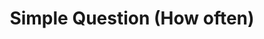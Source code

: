 ---
title: Simple Question (How often)
layout: revealjs-structure
script:
- How often do you ___?
- I (frequency) ___.
- always
- usually
- sometimes
- never
examples:
- order delivery food
- run
- eat junk food
- drink
- travel
- visit your family
- eat vegetables
- go to the dentist
- lift weights
- ride a bicycle
---